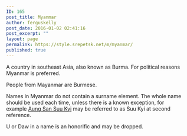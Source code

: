 ```yaml
---
ID: 165
post_title: Myanmar
author: ferguskelly
post_date: 2016-01-02 02:41:16
post_excerpt: ""
layout: page
permalink: https://style.srepetsk.net/m/myanmar/
published: true
---
```

A country in southeast Asia, also known as Burma. For political reasons Myanmar is preferred.

People from Mayanmar are Burmese.

Names in Myanmar do not contain a surname element. The whole name should be used each time, unless there is a known exception, for example <a href="https://style.srepetsk.net/a/aung-san-suu-kyi/">Aung San Suu Kyi</a> may be referred to as Suu Kyi at second reference.

U or Daw in a name is an honorific and may be dropped.